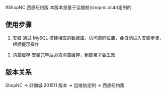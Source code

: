 #ShopNC 西恩纽约版
本版本是基于运维舫(shopnc.club)定制的

## 使用步骤
1. 安装
通过 MySQL 搭建相应的数据库，访问源码位置，会自动进入安装步骤，根据提示操作

2. 清空缓存
安装完毕后必须清空缓存，新部署才会生效

## 版本关系
ShopNC -> 好商城 201511 版本 -> 运维舫定制 -> 西恩纽约版

